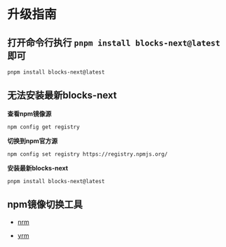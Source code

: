 # 升级指南

## 打开命令行执行 `pnpm install blocks-next@latest` 即可
``` shell 
pnpm install blocks-next@latest
```
## 无法安装最新blocks-next
**查看npm镜像源**
```shell
npm config get registry
```
**切换到npm官方源**
```shell
npm config set registry https://registry.npmjs.org/
```
**安装最新blocks-next**
```shell
pnpm install blocks-next@latest
```
## npm镜像切换工具
- [nrm](https://www.npmjs.com/package/nrm)

- [yrm](https://www.npmjs.com/package/yrm)



